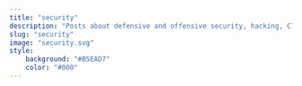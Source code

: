 ```yaml
---
title: "security"
description: "Posts about defensive and offensive security, hacking, CTFs and everything in between"
slug: "security"
image: "security.svg"
style:
    background: "#B5EAD7"
    color: "#000"
---
```

